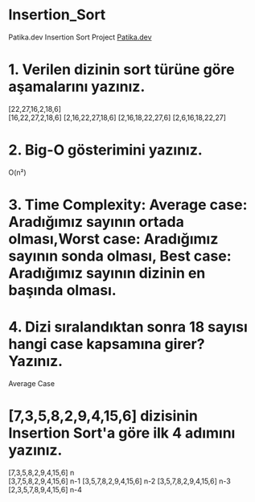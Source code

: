 # Insertion_Sort
Patika.dev Insertion Sort Project [Patika.dev](https://www.patika.dev/tr) 
# 1. Verilen dizinin sort türüne göre aşamalarını yazınız.
[22,27,16,2,18,6]  
[16,22,27,2,18,6] 
[2,16,22,27,18,6] 
[2,16,18,22,27,6] 
[2,6,16,18,22,27] 
# 2. Big-O gösterimini yazınız.
O(n²)
# 3. Time Complexity: Average case: Aradığımız sayının ortada olması,Worst case: Aradığımız sayının sonda olması, Best case: Aradığımız sayının dizinin en başında olması.
# 4. Dizi sıralandıktan sonra 18 sayısı hangi case kapsamına girer? Yazınız.
Average Case
# [7,3,5,8,2,9,4,15,6] dizisinin Insertion Sort'a göre ilk 4 adımını yazınız.
[7,3,5,8,2,9,4,15,6] n   
[3,7,5,8,2,9,4,15,6] n-1 
[3,5,7,8,2,9,4,15,6] n-2 
[3,5,7,8,2,9,4,15,6] n-3 
[2,3,5,7,8,9,4,15,6] n-4 

